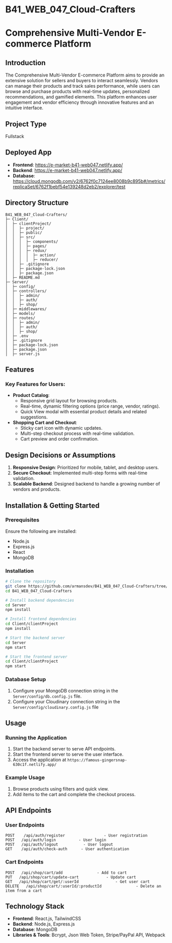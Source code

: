 # B41_WEB_047_Cloud-Crafters

# Comprehensive Multi-Vendor E-commerce Platform

## Introduction

The Comprehensive Multi-Vendor E-commerce Platform aims to provide an extensive solution for sellers and buyers to interact seamlessly. Vendors can manage their products and track sales performance, while users can browse and purchase products with real-time updates, personalized recommendations, and gamified elements. This platform enhances user engagement and vendor efficiency through innovative features and an intuitive interface.

## Project Type

Fullstack

## Deployed App

- **Frontend**: https://e-market-b41-web047.netlify.app/
- **Backend**: https://e-market-b41-web047.netlify.app/
- **Database**: https://cloud.mongodb.com/v2/6762f0c7124ee8008b9c895b#/metrics/replicaSet/6762f1bebf54e139248d2eb2/explorer/test

## Directory Structure

```plaintext
B41_WEB_047_Cloud-Crafters/
├─ Client/
│  ├─ clientProject/
│  │  ├─ project/
│  │  ├─ public/
│  │  ├─ src/
│  │  │  ├─ components/
│  │  │  ├─ pages/
│  │  │  ├─ redux/
│  │  │  │  ├─ action/
│  │  │  │  ├─ reducer/
│  │  ├─ .gitignore
│  │  ├─ package-lock.json
│  │  ├─ package.json
│  ├─ README.md
├─ Server/
│  ├─ config/
│  ├─ controllers/
│  │  ├─ admin/
│  │  ├─ auth/
│  │  ├─ shop/
│  ├─ middlewares/
│  ├─ models/
│  ├─ routes/
│  │  ├─ admin/
│  │  ├─ auth/
│  │  ├─ shop/
│  ├─ .env
│  ├─ .gitignore
│  ├─ package-lock.json
│  ├─ package.json
│  ├─ server.js
```

## Features

### Key Features for Users:

- **Product Catalog**:
  - Responsive grid layout for browsing products.
  - Real-time, dynamic filtering options (price range, vendor, ratings).
  - Quick View modal with essential product details and related suggestions.
- **Shopping Cart and Checkout**:
  - Sticky cart icon with dynamic updates.
  - Multi-step checkout process with real-time validation.
  - Cart preview and order confirmation.

## Design Decisions or Assumptions

1. **Responsive Design**: Prioritized for mobile, tablet, and desktop users.
2. **Secure Checkout**: Implemented multi-step forms with real-time validation.
3. **Scalable Backend**: Designed backend to handle a growing number of vendors and products.

## Installation & Getting Started

### Prerequisites

Ensure the following are installed:

- Node.js
- Express.js
- React
- MongoDB

### Installation

```bash
# Clone the repository
git clone https://github.com/armansdev/B41_WEB_047_Cloud-Crafters/tree/main
cd B41_WEB_047_Cloud-Crafters

# Install backend dependencies
cd Server
npm install

# Install frontend dependencies
cd Client/clientProject
npm install

# Start the backend server
cd Server
npm start

# Start the frontend server
cd Client/clientProject
npm start
```

### Database Setup

1. Configure your MongoDB connection string in the `Server/config/db.config.js` file.
2. Configure your Cloudinary connection string in the `Server/config/cloudinary.config.js` file

## Usage

### Running the Application

1. Start the backend server to serve API endpoints.
2. Start the frontend server to serve the user interface.
3. Access the application at `https://famous-gingersnap-630c1f.netlify.app/`

### Example Usage

1. Browse products using filters and quick view.
2. Add items to the cart and complete the checkout process.

## API Endpoints

### User Endpoints

```plaintext
POST    /api/auth/register                 - User registration
POST   /api/auth/login          - User login
POST   /api/auth/logout           - User logout
GET    /api/auth/check-auth      - User authentication
```

### Cart Endpoints

```plaintext
POST   /api/shop/cart/add               - Add to cart
PUT   /api/shop/cart/update-cart            - Update cart
GET   /api/shop/cart/get/:userId                - Get user cart
DELETE   /api/shop/cart/:userId/:productId               - Delete an item from a cart
```

## Technology Stack

- **Frontend**: React.js, TailwindCSS
- **Backend**: Node.js, Express.js
- **Database**: MongoDB
- **Libraries & Tools**: Bcrypt, Json Web Token, Stripe/PayPal API, Webpack
